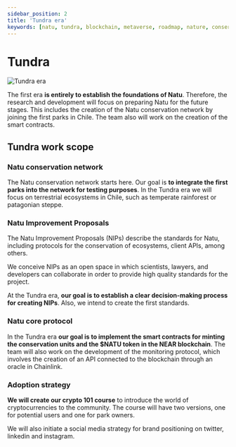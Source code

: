 ```yaml
---
sidebar_position: 2
title: 'Tundra era'
keywords: [natu, tundra, blockchain, metaverse, roadmap, nature, conservation]
---
```


# Tundra

![Tundra era](/img/tundra.png)

The first era **is entirely to establish the foundations of Natu**. Therefore, the research and development will focus on preparing Natu for the future stages. This includes the creation of the Natu conservation network by joining the first parks in Chile. The team also will work on the creation of the smart contracts.

## Tundra work scope

### Natu conservation network

The Natu conservation network starts here. Our goal is **to integrate the first parks into the network for testing purposes**. In the Tundra era we will focus on terrestrial ecosystems in Chile, such as temperate rainforest or patagonian steppe.

### Natu Improvement Proposals

The Natu Improvement Proposals (NIPs) describe the standards for Natu, including protocols for the conservation of ecosystems, client APIs, among others.

We conceive NIPs as an open space in which scientists, lawyers, and developers can collaborate in order to provide high quality standards for the project.

At the Tundra era, **our goal is to establish a clear decision-making process for creating NIPs**. Also, we intend to create the first standards.

### Natu core protocol

In the Tundra era **our goal is to implement the smart contracts for minting the conservation units and the \$NATU token in the NEAR blockchain**. The team will also work on the development of the monitoring protocol, which involves the creation of an API connected to the blockchain through an oracle in Chainlink.

### Adoption strategy

**We will create our crypto 101 course** to introduce the world of cryptocurrencies to the community. The course will have two versions, one for potential users and one for park owners.

We will also initiate a social media strategy for brand positioning on twitter, linkedin and instagram.